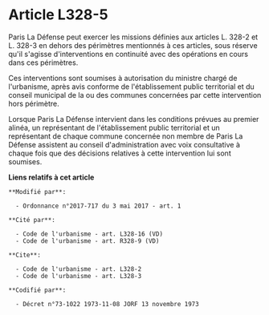 # Article L328-5

Paris La Défense peut exercer les missions définies aux articles L. 328-2 et L. 328-3 en dehors des périmètres mentionnés à
ces articles, sous réserve qu'il s'agisse d'interventions en continuité avec des opérations en cours dans ces périmètres.

Ces interventions sont soumises à autorisation du ministre chargé de l'urbanisme, après avis conforme de l'établissement
public territorial et du conseil municipal de la ou des communes concernées par cette intervention hors périmètre.

Lorsque Paris La Défense intervient dans les conditions prévues au premier alinéa, un représentant de l'établissement public
territorial et un représentant de chaque commune concernée non membre de Paris La Défense assistent au conseil
d'administration avec voix consultative à chaque fois que des décisions relatives à cette intervention lui sont soumises.

**Liens relatifs à cet article**

	**Modifié par**:

	  - Ordonnance n°2017-717 du 3 mai 2017 - art. 1

	**Cité par**:

	  - Code de l'urbanisme - art. L328-16 (VD)
	  - Code de l'urbanisme - art. R328-9 (VD)

	**Cite**:

	  - Code de l'urbanisme - art. L328-2
	  - Code de l'urbanisme - art. L328-3

	**Codifié par**:

	  - Décret n°73-1022 1973-11-08 JORF 13 novembre 1973
